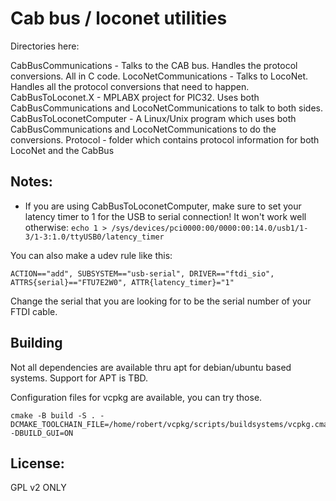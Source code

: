 # Cab bus / loconet utilities

Directories here:

CabBusCommunications - Talks to the CAB bus.  Handles the protocol conversions.
  All in C code.
LocoNetCommunications - Talks to LocoNet.  Handles all the protocol
 conversions that need to happen.
CabBusToLoconet.X - MPLABX project for PIC32.  Uses both CabBusCommunications
 and LocoNetCommunications to talk to both sides.
CabBusToLoconetComputer - A Linux/Unix program which uses both 
 CabBusCommunications and LocoNetCommunications to do the conversions.
Protocol - folder which contains protocol information for both LocoNet and the CabBus

## Notes:
* If you are using CabBusToLoconetComputer, make sure to set your latency timer to 1
for the USB to serial connection!  It won't work well otherwise:
`echo 1 > /sys/devices/pci0000:00/0000:00:14.0/usb1/1-3/1-3:1.0/ttyUSB0/latency_timer`

You can also make a udev rule like this:
```
ACTION=="add", SUBSYSTEM=="usb-serial", DRIVER=="ftdi_sio", ATTRS{serial}=="FTU7E2W0", ATTR{latency_timer}="1"
```
Change the serial that you are looking for to be the serial number of your FTDI cable.

## Building

Not all dependencies are available thru apt for debian/ubuntu based systems.  Support for APT is TBD.

Configuration files for vcpkg are available, you can try those.

```
cmake -B build -S . -DCMAKE_TOOLCHAIN_FILE=/home/robert/vcpkg/scripts/buildsystems/vcpkg.cmake -DBUILD_GUI=ON
```

## License:
 
 GPL v2 ONLY
